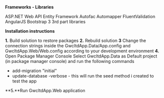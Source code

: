 **Frameworks - Libraries**

ASP.NET Web API
Entity Framework
Autofac
Automapper
FluentValidation
AngularJS
Bootstrap 3
3rd part libraries


**Installation instructions**

**1.** Build solution to restore packages
**2.** Rebuild solution
**3** Change the connection strings inside the GwcltdApp.Data/App.config and       GwcltdApp.Web/Web.config according to your development environment
**4.** Open Package Manager Console
   Select GwcltdApp.Data as Default project (in package manager console) and run the following commands
   
   * add-migration "initial"
   * update-database -verbose - this will run the seed method i created to test the app
   
**5.**Run GwcltdApp.Web application
